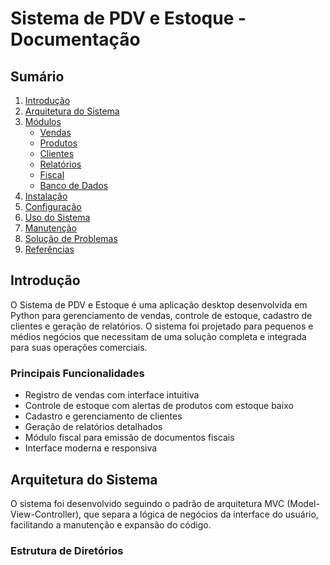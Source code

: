 # Sistema de PDV e Estoque - Documentação

## Sumário
1. [Introdução](#introdução)
2. [Arquitetura do Sistema](#arquitetura-do-sistema)
3. [Módulos](#módulos)
   - [Vendas](#módulo-de-vendas)
   - [Produtos](#módulo-de-produtos)
   - [Clientes](#módulo-de-clientes)
   - [Relatórios](#módulo-de-relatórios)
   - [Fiscal](#módulo-fiscal)
   - [Banco de Dados](#módulo-de-banco-de-dados)
4. [Instalação](#instalação)
5. [Configuração](#configuração)
6. [Uso do Sistema](#uso-do-sistema)
7. [Manutenção](#manutenção)
8. [Solução de Problemas](#solução-de-problemas)
9. [Referências](#referências)

## Introdução

O Sistema de PDV e Estoque é uma aplicação desktop desenvolvida em Python para gerenciamento de vendas, controle de estoque, cadastro de clientes e geração de relatórios. O sistema foi projetado para pequenos e médios negócios que necessitam de uma solução completa e integrada para suas operações comerciais.

### Principais Funcionalidades

- Registro de vendas com interface intuitiva
- Controle de estoque com alertas de produtos com estoque baixo
- Cadastro e gerenciamento de clientes
- Geração de relatórios detalhados
- Módulo fiscal para emissão de documentos fiscais
- Interface moderna e responsiva

## Arquitetura do Sistema

O sistema foi desenvolvido seguindo o padrão de arquitetura MVC (Model-View-Controller), que separa a lógica de negócios da interface do usuário, facilitando a manutenção e expansão do código.

### Estrutura de Diretórios